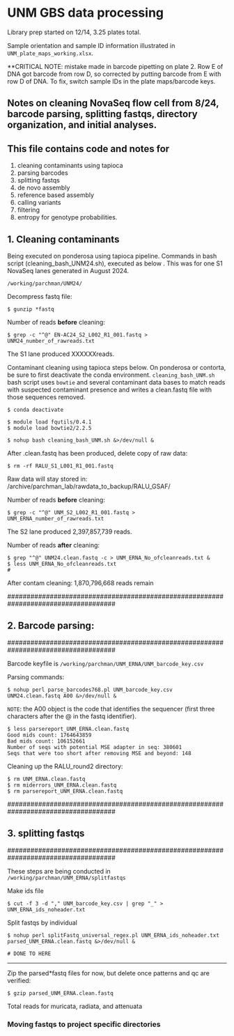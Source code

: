 # UNM GBS data processing

Library prep started on 12/14, 3.25 plates total.


Sample orientation and sample ID information illustrated in `UNM_plate_maps_working.xlsx`.


**CRITICAL NOTE: mistake made in barcode pipetting on plate 2. Row E of DNA got barcode from row D, so corrected by putting barcode from E with row D of DNA. To fix, switch sample IDs in the plate maps/barcode keys.

## Notes on cleaning NovaSeq flow cell from 8/24, barcode parsing, splitting fastqs, directory organization, and initial analyses.



## This file contains code and notes for
1) cleaning contaminants using tapioca
2) parsing barcodes
3) splitting fastqs 
4) de novo assembly
5) reference based assembly
6) calling variants
7) filtering
8) entropy for genotype probabilities.

## 1. Cleaning contaminants

Being executed on ponderosa using tapioca pipeline. Commands in bash script (cleaning_bash_UNM24.sh), executed as below . This was for one S1 NovaSeq lanes generated in August 2024.


    /working/parchman/UNM24/


Decompress fastq file:

    $ gunzip *fastq


Number of reads **before** cleaning:

    $ grep -c "^@" EN-AC24_S2_L002_R1_001.fastq > UNM24_number_of_rawreads.txt

The S1 lane produced XXXXXXreads.


Contaminant cleaning using tapioca steps below. On ponderosa or contorta, be sure to first deactivate the conda environment. `cleaning_bash_UNM.sh` bash script uses `bowtie` and several contaminant data bases to match reads with suspected contaminant presence and writes a clean.fastq file with those sequences removed.

    $ conda deactivate

    $ module load fqutils/0.4.1
    $ module load bowtie2/2.2.5
    
    $ nohup bash cleaning_bash_UNM.sh &>/dev/null &


After .clean.fastq has been produced, delete copy of raw data:

    $ rm -rf RALU_S1_L001_R1_001.fastq

Raw data will stay stored in: /archive/parchman_lab/rawdata_to_backup/RALU_GSAF/

Number of reads **before** cleaning:

    $ grep -c "^@" UNM_S2_L002_R1_001.fastq > UNM_ERNA_number_of_rawreads.txt

The S2 lane produced 2,397,857,739 reads.


Number of reads **after** cleaning:

    $ grep "^@" UNM24.clean.fastq -c > UNM_ERNA_No_ofcleanreads.txt &
    $ less UNM_ERNA_No_ofcleanreads.txt
    #  

After contam cleaning: 1,870,796,668 reads remain

####################################################################################
## 2. Barcode parsing:
####################################################################################

Barcode keyfile is `/working/parchman/UNM_ERNA/UNM_barcode_key.csv`

Parsing commands:

    $ nohup perl parse_barcodes768.pl UNM_barcode_key.csv UNM24.clean.fastq A00 &>/dev/null &



`NOTE`: the A00 object is the code that identifies the sequencer (first three characters after the @ in the fastq identifier).

    $ less parsereport_UNM_ERNA.clean.fastq
    Good mids count: 1764643859
    Bad mids count: 106152661
    Number of seqs with potential MSE adapter in seq: 380601
    Seqs that were too short after removing MSE and beyond: 148


Cleaning up the RALU_round2 directory:

    $ rm UNM_ERNA.clean.fastq
    $ rm miderrors_UNM_ERNA.clean.fastq
    $ rm parsereport_UNM_ERNA.clean.fastq


####################################################################################
## 3. splitting fastqs
####################################################################################

These steps are being conducted in `/working/parchman/UNM_ERNA/splitfastqs`

Make ids file 

    $ cut -f 3 -d "," UNM_barcode_key.csv | grep "_" > UNM_ERNA_ids_noheader.txt

Split fastqs by individual

    $ nohup perl splitFastq_universal_regex.pl UNM_ERNA_ids_noheader.txt parsed_UNM_ERNA.clean.fastq &>/dev/null &

    # DONE TO HERE 

************************************

Zip the parsed*fastq files for now, but delete once patterns and qc are verified:

    $ gzip parsed_UNM_ERNA.clean.fastq

Total reads for muricata, radiata, and attenuata


### Moving fastqs to project specific directories